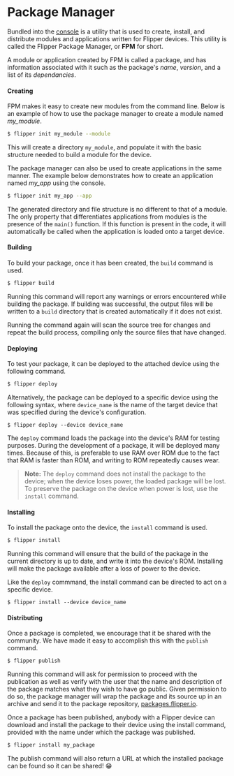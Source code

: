 Package Manager
===

Bundled into the [console](./console.html) is a utility that is used to create, install, and distribute modules and applications written for Flipper devices. This utility is called the Flipper Package Manager, or **FPM** for short.

A module or application created by FPM is called a package, and has information associated with it such as the package's *name*, *version*, and a list of its *dependancies*.

#### Creating

FPM makes it easy to create new modules from the command line. Below is an example of how to use the package manager to create a module named *my_module*.
```bash
$ flipper init my_module --module
```
This will create a directory `my_module`, and populate it with the basic structure needed to build a module for the device.

The package manager can also be used to create applications in the same manner.
The example below demonstrates how to create an application named *my_app* using the console.
```bash
$ flipper init my_app --app
```
The generated directory and file structure is no different to that of a module. The only property that differentiates applications from modules is the presence of the `main()` function. If this function is present in the code, it will automatically be called when the application is loaded onto a target device.

#### Building

To build your package, once it has been created, the `build` command is used.
```bash
$ flipper build
```
Running this command will report any warnings or errors encountered while building the package. If building was successful, the output files will be written to a `build` directory that is created automatically if it does not exist.

Running the command again will scan the source tree for changes and repeat the build process, compiling only the source files that have changed.

#### Deploying

To test your package, it can be deployed to the attached device using the following command.
```bash
$ flipper deploy
```
Alternatively, the package can be deployed to a specific device using the following syntax, where `device_name` is the name of the target device that was specified during the device's configuration.
```
$ flipper deploy --device device_name
```

The `deploy` command loads the package into the device's RAM for testing purposes. During the development of a package, it will be deployed many times. Because of this, is preferable to use RAM over ROM due to the fact that RAM is faster than ROM, and writing to ROM repeatedly causes wear.

> **Note:** The `deploy` command does not install the package to the device; when the device loses power, the loaded package will be lost. To preserve the package on the device when power is lost, use the `install` command.

#### Installing

To install the package onto the device, the `install` command is used.
```bash
$ flipper install
```
Running this command will ensure that the build of the package in the current directory is up to date, and write it into the device's ROM. Installing will make the package available after a loss of power to the device.

Like the `deploy` commmand, the install command can be directed to act on a specific device.
```
$ flipper install --device device_name
```

#### Distributing

Once a package is completed, we encourage that it be shared with the community. We have made it easy to accomplish this with the `publish` command.
```bash
$ flipper publish
```
Running this command will ask for permission to proceed with the publication as well as verify with the user that the name and description of the package matches what they wish to have go public. Given permission to do so, the package manager will wrap the package and its source up in an archive and send it to the package repository, [packages.flipper.io](packages.flipper.io).

Once a package has been published, anybody with a Flipper device can download and install the package to their device using the install command, provided with the name under which the package was published.
```bash
$ flipper install my_package
```

The publish command will also return a URL at which the installed package can be found so it can be shared! 😁
